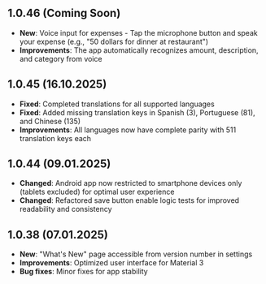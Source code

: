 ## 1.0.46 (Coming Soon)

- **New**: Voice input for expenses - Tap the microphone button and speak your expense (e.g., "50 dollars for dinner at restaurant")
- **Improvements**: The app automatically recognizes amount, description, and category from voice

## 1.0.45 (16.10.2025)

- **Fixed**: Completed translations for all supported languages
- **Fixed**: Added missing translation keys in Spanish (3), Portuguese (81), and Chinese (135)
- **Improvements**: All languages now have complete parity with 511 translation keys each

## 1.0.44 (09.01.2025)

- **Changed**: Android app now restricted to smartphone devices only (tablets excluded) for optimal user experience
- **Changed**: Refactored save button enable logic tests for improved readability and consistency

## 1.0.38 (07.01.2025)

- **New**: "What's New" page accessible from version number in settings
- **Improvements**: Optimized user interface for Material 3
- **Bug fixes**: Minor fixes for app stability